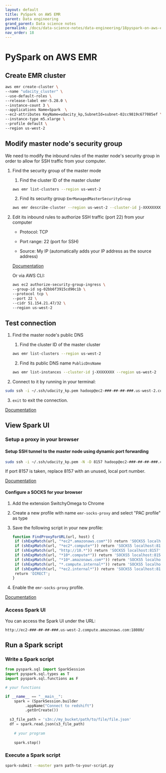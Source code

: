 ```yaml
---
layout: default
title: PySpark on AWS EMR
parent: Data engineering
grand_parent: Data science notes
permalink: /docs/data-science-notes/data-engineering/18pyspark-on-aws-emr/
nav_order: 18
---
```


# PySpark on AWS EMR

## Create EMR cluster

```bash
aws emr create-cluster \
--name "udacity_cluster" \
--use-default-roles \
--release-label emr-5.28.0 \
--instance-count 3 \
--applications Name=Spark  \
--ec2-attributes KeyName=udacity_kp,SubnetId=subnet-02cc9819c677085ef \
--instance-type m5.xlarge \
--profile default \
--region us-west-2
```

## Modify master node's security group

We need to modify the inbound rules of the master node's security group in order to allow for SSH traffic from your computer.

1. Find the security group of the master mode

   1. Find the cluster ID of the master cluster

   ```bash
   aws emr list-clusters --region us-west-2
   ```

   2. Find its security group `EmrManagedMasterSecurityGroup`

   ```bash
   aws emr describe-cluster --region us-west-2 --cluster-id j-XXXXXXXX
   ```

2. Edit its inbound rules to authorize SSH traffic (port 22) from your computer

   * Protocol: TCP

   * Port range: 22 (port for SSH)

   * Source: My IP (automatically adds your IP address as the source address)

   [Documentation](https://docs.aws.amazon.com/emr/latest/ManagementGuide/emr-connect-ssh-prereqs.html)

   Or via AWS CLI:

   ```bash
   aws ec2 authorize-security-group-ingress \
   --group-id sg-02bb6f3915cd90c1b \
   --protocol tcp \
   --port 22 \
   --cidr 51.154.21.47/32 \
   --region us-west-2
   ```

## Test connection

1. Find the master node's public DNS

   1. Find the cluster ID of the master cluster

   ```bash
   aws emr list-clusters --region us-west-2
   ```

   2. Find its public DNS name `PublicDnsName`

   ```bash
   aws emr list-instances --cluster-id j-XXXXXXXX --region us-west-2
   ```

2. Connect to it by running in your terminal: 

```bash
sudo ssh -i ~/.ssh/udacity_kp.pem hadoop@ec2-###-##-##-###.us-west-2.compute.amazonaws.com
```

3. `exit` to exit the connection.

[Documentation](https://docs.aws.amazon.com/emr/latest/ManagementGuide/emr-connect-master-node-ssh.html)

## View Spark UI

### Setup a proxy in your browser

#### Setup SSH tunnel to the master node using dynamic port forwarding

```bash
sudo ssh -i ~/.ssh/udacity_kp.pem -N -D 8157 hadoop@ec2-###-##-##-###.compute-1.amazonaws.com
```

If port 8157 is taken, replace 8157 with an unused, local port number.

[Documentation](https://docs.aws.amazon.com/emr/latest/ManagementGuide/emr-ssh-tunnel.html)

#### Configure a SOCKS for your browser

1. Add the extension SwitchyOmega to Chrome

2. Create a new profile with name `emr-socks-proxy` and select "PAC profile" as type

3. Save the following script in your new profile:

   ```R
   function FindProxyForURL(url, host) {
    if (shExpMatch(url, "*ec2*.amazonaws.com*")) return 'SOCKS5 localhost:8157';
    if (shExpMatch(url, "*ec2*.compute*")) return 'SOCKS5 localhost:8157';
    if (shExpMatch(url, "http://10.*")) return 'SOCKS5 localhost:8157';
    if (shExpMatch(url, "*10*.compute*")) return 'SOCKS5 localhost:8157';
    if (shExpMatch(url, "*10*.amazonaws.com*")) return 'SOCKS5 localhost:8157';
    if (shExpMatch(url, "*.compute.internal*")) return 'SOCKS5 localhost:8157';
    if (shExpMatch(url, "*ec2.internal*")) return 'SOCKS5 localhost:8157';
    return 'DIRECT';
   }
   ```

4. Enable the `emr-socks-proxy` profile.

[Documentation](https://docs.aws.amazon.com/emr/latest/ManagementGuide/emr-connect-master-node-proxy.html)

### Access Spark UI

You can access the Spark UI under the URL:

`http://ec2-###-##-##-###.us-west-2.compute.amazonaws.com:18080/`

## Run a Spark script

### Write a Spark script

```python
from pyspark.sql import SparkSession
import pyspark.sql.types as T
import pyspark.sql.functions as F

# your functions

if __name__ == "__main__":
	spark = (SparkSession.builder
         .appName("Connect to redshift")
         .getOrCreate())
  
  s3_file_path = 's3n://my_bucket/path/to/file/file.json'
  df = spark.read.json(s3_file_path)
	
	# your program
	
	spark.stop()
```

### Execute a Spark script

```bash
spark-submit --master yarn path-to-your-script.py
```
